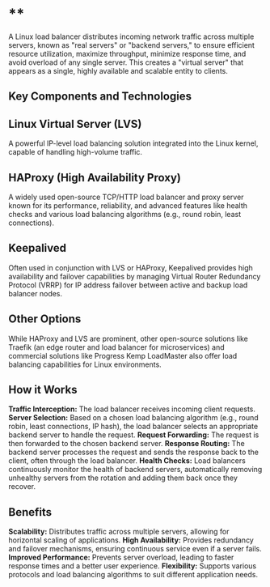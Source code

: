 # **[]()

A Linux load balancer distributes incoming network traffic across multiple servers, known as "real servers" or "backend servers," to ensure efficient resource utilization, maximize throughput, minimize response time, and avoid overload of any single server. This creates a "virtual server" that appears as a single, highly available and scalable entity to clients.

## Key Components and Technologies

## Linux Virtual Server (LVS)

A powerful IP-level load balancing solution integrated into the Linux kernel, capable of handling high-volume traffic.

## HAProxy (High Availability Proxy)

A widely used open-source TCP/HTTP load balancer and proxy server known for its performance, reliability, and advanced features like health checks and various load balancing algorithms (e.g., round robin, least connections).

## Keepalived

Often used in conjunction with LVS or HAProxy, Keepalived provides high availability and failover capabilities by managing Virtual Router Redundancy Protocol (VRRP) for IP address failover between active and backup load balancer nodes.

## Other Options

While HAProxy and LVS are prominent, other open-source solutions like Traefik (an edge router and load balancer for microservices) and commercial solutions like Progress Kemp LoadMaster also offer load balancing capabilities for Linux environments.

## How it Works

**Traffic Interception:** The load balancer receives incoming client requests.
**Server Selection:** Based on a chosen load balancing algorithm (e.g., round robin, least connections, IP hash), the load balancer selects an appropriate backend server to handle the request.
**Request Forwarding:** The request is then forwarded to the chosen backend server.
**Response Routing:** The backend server processes the request and sends the response back to the client, often through the load balancer.
**Health Checks:** Load balancers continuously monitor the health of backend servers, automatically removing unhealthy servers from the rotation and adding them back once they recover.

## Benefits

**Scalability:**
Distributes traffic across multiple servers, allowing for horizontal scaling of applications.
**High Availability:**
Provides redundancy and failover mechanisms, ensuring continuous service even if a server fails.
**Improved Performance:**
Prevents server overload, leading to faster response times and a better user experience.
**Flexibility:**
Supports various protocols and load balancing algorithms to suit different application needs.
